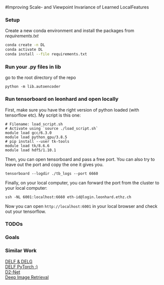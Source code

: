 #Improving Scale- and Viewpoint Invariance of Learned LocalFeatures

### Setup
Create a new conda environment and install the packages from *requirements.txt*
```bash
conda create -n DL
conda activate DL
conda install --file requirements.txt
```

### Run your .py files in lib
go to the root directory of the repo
```
python -m lib.autoencoder
```

### Run tensorboard on leonhard and open locally
First, make sure you have the right version of python loaded (with tensorflow etc).
My script is this one:
```
# Filename: load_script.sh
# Activate using `source ./load_script.sh`
module load gcc/6.3.0
module load python_gpu/3.8.5
# pip install --user tk-tools
module load tk/8.6.6
module load hdf5/1.10.1
```
Then, you can open tensorboard and pass a free port. You can also try to leave out the port and copy the one it gives you.
```
tensorboard --logdir ./tb_logs --port 6660
```
Finally, on your local computer, you can forward the port from the cluster to your local computer:
```
ssh -NL 6001:localhost:6660 eth-id@login.leonhard.ethz.ch
```
Now you can open `http://localhost:6001` in your local browser and check out your tensorflow.

### TODOs

### Goals

### Similar Work
[DELF & DELG](https://github.com/tensorflow/models/tree/master/research/delf)  
[DELF PyTorch :) ](https://github.com/nashory/DeLF-pytorch)  
[D2-Net](https://github.com/mihaidusmanu/d2-net)  
[Deep Image Retrieval](https://github.com/naver/deep-image-retrieval)  
